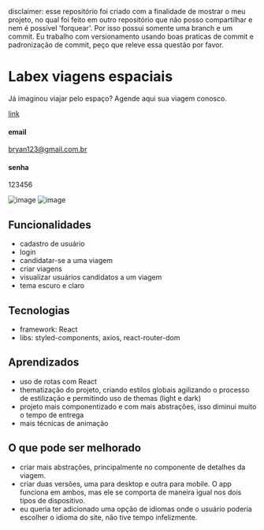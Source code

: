 disclaimer: esse repositório foi criado com a finalidade de mostrar o meu projeto, no qual foi feito em outro repositório que não posso compartilhar e nem é possível 'forquear'. Por isso possui somente uma branch e um commit. Eu trabalho com versionamento usando boas praticas de commit e padronização de commit, peço que releve essa questão por favor.

# Labex viagens espaciais
Já imaginou viajar pelo espaço? Agende aqui sua viagem conosco.

[link](https://helpless-spot.surge.sh/)

#### email
bryan123@gmail.com.br
#### senha
123456

![image](https://user-images.githubusercontent.com/65303066/177056278-dff52ac8-fc39-418a-b96b-8cca2b10807b.png)
![image](https://user-images.githubusercontent.com/65303066/177056335-00f5f7fe-9fef-465b-bd1c-9db6ef5f4eb2.png)

## Funcionalidades

* cadastro de usuário
* login
* candidatar-se a uma viagem 
* criar viagens
* visualizar usuários candidatos a um viagem
* tema escuro e claro

## Tecnologias

* framework: React
* libs: styled-components, axios, react-router-dom

## Aprendizados

* uso de rotas com React
* thematização do projeto, criando estilos globais agilizando o processo de estilização e permitindo uso de themas (light e dark)
* projeto mais componentizado e com mais abstrações, isso diminui muito o tempo de entrega
* mais técnicas de animação

## O que pode ser melhorado

* criar mais abstrações, principalmente no componente de detalhes da viagem.
*  criar duas versões, uma para desktop e outra para mobile. O app funciona em ambos, mas ele se comporta de maneira igual nos dois tipos de dispositivo.
* eu queria ter adicionado uma opção de idiomas onde o usuário poderia escolher o idioma do site, não tive tempo infelizmente.



